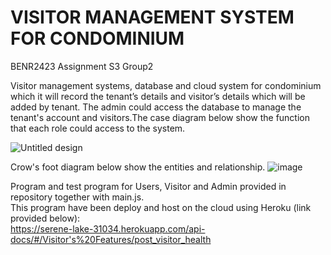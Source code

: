 # VISITOR MANAGEMENT SYSTEM FOR CONDOMINIUM

BENR2423 Assignment S3 Group2
  
  
Visitor management systems, database and cloud system for
condominium which it will record the tenant’s details and visitor’s details which will be
added by tenant. The admin could access the database to manage the
tenant's account and visitors.The case diagram below show the function that each role could access to the system.

![Untitled design](https://user-images.githubusercontent.com/82641277/174445836-e4c0a82a-6cc7-4be9-98c9-72903f38380b.png)
   
   
Crow's foot diagram below show the entities and relationship.
![image](https://user-images.githubusercontent.com/82641277/174437557-050c4c8a-5fe0-45ec-8e42-648f4e4062e9.png)
  
  
Program and test program for Users, Visitor and Admin provided in repository together with main.js.  
This program have been deploy and host on the cloud using Heroku (link provided below):  
https://serene-lake-31034.herokuapp.com/api-docs/#/Visitor's%20Features/post_visitor_health

